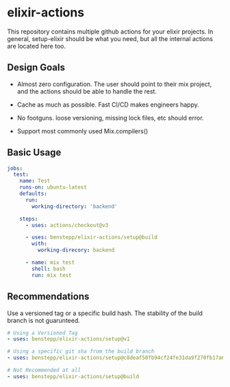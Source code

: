 # elixir-actions

This repository contains multiple github actions for your elixir projects. In
general, setup-elixir should be what you need, but all the internal actions are
located here too.

## Design Goals

- Almost zero configuration. The user should point to their mix project, and
  the actions should be able to handle the rest.

- Cache as much as possible. Fast CI/CD makes engineers happy.

- No footguns. loose versioning, missing lock files, etc should error.

- Support most commonly used Mix.compilers()

## Basic Usage

```yml
jobs:
  test:
    name: Test
    runs-on: ubuntu-latest
    defaults:
      run:
        working-directory: 'backend'

    steps:
      - uses: actions/checkout@v3

      - uses: benstepp/elixir-actions/setup@build
        with:
          working-direcory: backend

      - name: mix test
        shell: bash
        run: mix test
```

## Recommendations

Use a versioned tag or a specific build hash. The stability of the build branch
is not guarunteed.

```yml
# Using a Versioned Tag
- uses: benstepp/elixir-actions/setup@v1

# Using a specific git sha from the build branch
- uses: benstepp/elixir-actions/setup@c8deaf50fb94cf24fe31da9f270fb17a64886710

# Not Recommended at all
- uses: benstepp/elixir-actions/setup@build
```
